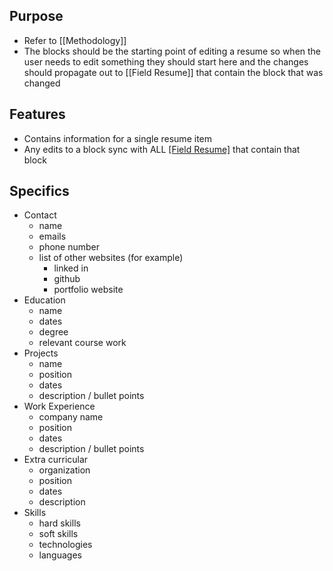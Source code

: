 ## Purpose
- Refer to [[Methodology]]
- The blocks should be the starting point of editing a resume so when the user needs to edit something they should start here and the changes should propagate out to [[Field Resume]] that contain the block that was changed
## Features
- Contains information for a single resume item
- Any edits to a block sync with ALL [[Field Resume]](s) that contain that block
## Specifics
- Contact
	- name
	- emails
	- phone number
	- list of other websites (for example)
		- linked in 
		- github
		- portfolio website
- Education
	- name
	- dates
	- degree
	- relevant course work
- Projects
	- name
	- position
	- dates
	- description / bullet points
- Work Experience
	- company name
	- position
	- dates
	- description / bullet points
- Extra curricular
	- organization
	- position
	- dates
	- description
- Skills
	- hard skills
	- soft skills
	- technologies
	- languages
